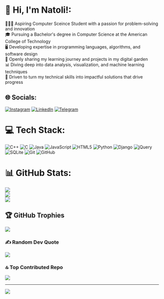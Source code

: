 # 👋 Hi, I'm Natoli!:
🧑🏻‍💻 Aspiring Computer Sceince Student with a passion for problem-solving and innovation<br>🎓 Pursuing a Bachelor's degree in Computer Science at the American College of Technology<br>🖥️ Developing expertise in programming languages, algorithms, and software design<br>🌱 Openly sharing my learning journey and projects in my digital garden<br>📊 Diving deep into data analysis, visualization, and machine learning techniques<br>🚀 Driven to turn my technical skills into impactful solutions that drive progress

## 🌐 Socials:
[![Instagram](https://img.shields.io/badge/Instagram-%23E4405F.svg?logo=Instagram&logoColor=white)](https://instagram.com/https://www.instagram.com/nat28873) [![LinkedIn](https://img.shields.io/badge/LinkedIn-%230077B5.svg?logo=linkedin&logoColor=white)](https://www.linkedin.com/in/natoli-adugna-26062a287/)
[![Telegram](https://img.shields.io/badge/Telegram-%230077B5.svg?logo=telegram&logoColor=white)](https://t.me/Nat_Adu)

# 💻 Tech Stack:
![C++](https://img.shields.io/badge/c++-%2300599C.svg?style=for-the-badge&logo=c%2B%2B&logoColor=white) ![C](https://img.shields.io/badge/c-%2300599C.svg?style=for-the-badge&logo=c&logoColor=white) ![Java](https://img.shields.io/badge/java-%23ED8B00.svg?style=for-the-badge&logo=openjdk&logoColor=white) ![JavaScript](https://img.shields.io/badge/javascript-%23323330.svg?style=for-the-badge&logo=javascript&logoColor=%23F7DF1E) ![HTML5](https://img.shields.io/badge/html5-%23E34F26.svg?style=for-the-badge&logo=html5&logoColor=white) ![Python](https://img.shields.io/badge/python-3670A0?style=for-the-badge&logo=python&logoColor=ffdd54) ![Django](https://img.shields.io/badge/django-%23092E20.svg?style=for-the-badge&logo=django&logoColor=white) ![jQuery](https://img.shields.io/badge/jquery-%230769AD.svg?style=for-the-badge&logo=jquery&logoColor=white) ![SQLite](https://img.shields.io/badge/sqlite-%2307405e.svg?style=for-the-badge&logo=sqlite&logoColor=white) ![Git](https://img.shields.io/badge/git-%23F05033.svg?style=for-the-badge&logo=git&logoColor=white) ![GitHub](https://img.shields.io/badge/github-%23121011.svg?style=for-the-badge&logo=github&logoColor=white)
# 📊 GitHub Stats:
![](https://github-readme-stats.vercel.app/api?username=nat2132&theme=default&hide_border=false&include_all_commits=true&count_private=true)<br/>
![](https://github-readme-streak-stats.herokuapp.com/?user=nat2132&theme=default&hide_border=false)<br/>
![](https://github-readme-stats.vercel.app/api/top-langs/?username=nat2132&theme=default&hide_border=false&include_all_commits=true&count_private=true&layout=compact)

## 🏆 GitHub Trophies
![](https://github-profile-trophy.vercel.app/?username=nat2132&theme=radical&no-frame=false&no-bg=true&margin-w=4)

### ✍️ Random Dev Quote
![](https://quotes-github-readme.vercel.app/api?type=horizontal&theme=light)

### 🔝 Top Contributed Repo
![](https://github-contributor-stats.vercel.app/api?username=nat2132&limit=5&theme=transparent&combine_all_yearly_contributions=true)

---
[![](https://visitcount.itsvg.in/api?id=nat2132&icon=5&color=1)](https://visitcount.itsvg.in)

<!-- Proudly created with GPRM ( https://gprm.itsvg.in ) -->
